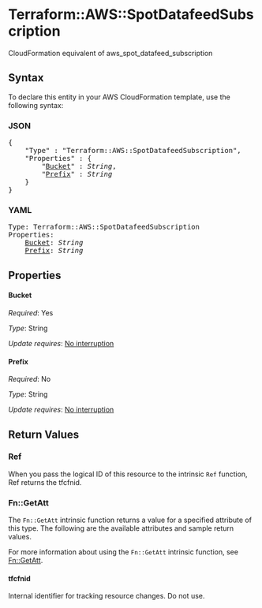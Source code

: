 # Terraform::AWS::SpotDatafeedSubscription

CloudFormation equivalent of aws_spot_datafeed_subscription

## Syntax

To declare this entity in your AWS CloudFormation template, use the following syntax:

### JSON

<pre>
{
    "Type" : "Terraform::AWS::SpotDatafeedSubscription",
    "Properties" : {
        "<a href="#bucket" title="Bucket">Bucket</a>" : <i>String</i>,
        "<a href="#prefix" title="Prefix">Prefix</a>" : <i>String</i>
    }
}
</pre>

### YAML

<pre>
Type: Terraform::AWS::SpotDatafeedSubscription
Properties:
    <a href="#bucket" title="Bucket">Bucket</a>: <i>String</i>
    <a href="#prefix" title="Prefix">Prefix</a>: <i>String</i>
</pre>

## Properties

#### Bucket

_Required_: Yes

_Type_: String

_Update requires_: [No interruption](https://docs.aws.amazon.com/AWSCloudFormation/latest/UserGuide/using-cfn-updating-stacks-update-behaviors.html#update-no-interrupt)

#### Prefix

_Required_: No

_Type_: String

_Update requires_: [No interruption](https://docs.aws.amazon.com/AWSCloudFormation/latest/UserGuide/using-cfn-updating-stacks-update-behaviors.html#update-no-interrupt)

## Return Values

### Ref

When you pass the logical ID of this resource to the intrinsic `Ref` function, Ref returns the tfcfnid.

### Fn::GetAtt

The `Fn::GetAtt` intrinsic function returns a value for a specified attribute of this type. The following are the available attributes and sample return values.

For more information about using the `Fn::GetAtt` intrinsic function, see [Fn::GetAtt](https://docs.aws.amazon.com/AWSCloudFormation/latest/UserGuide/intrinsic-function-reference-getatt.html).

#### tfcfnid

Internal identifier for tracking resource changes. Do not use.

